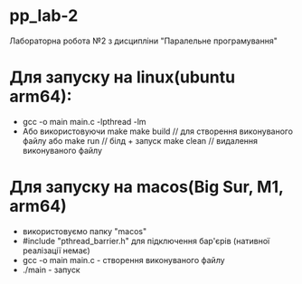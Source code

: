 # pp_lab-2
Лабораторна робота №2 з дисципліни "Паралельне програмування"

# Для запуску на linux(ubuntu arm64):
* gcc -o main main.c -lpthread -lm
* Або використовуючи make
  make build // для створення виконуваного файлу
  або
  make run // білд + запуск
  make clean // видалення виконуваного файлу

# Для запуску на macos(Big Sur, M1, arm64)
* використовуємо папку "macos"
* #include "pthread_barrier.h" для підключення бар'єрів (нативної реалізації немає)
* gcc -o main main.c - створення виконуваного файлу
* ./main - запуск
